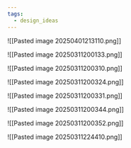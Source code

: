 ```yaml
---
tags:
  - design_ideas
---
```

![[Pasted image 20250401213110.png]]

![[Pasted image 20250311200133.png]]

![[Pasted image 20250311200310.png]]


![[Pasted image 20250311200324.png]]

![[Pasted image 20250311200331.png]]

![[Pasted image 20250311200344.png]]

![[Pasted image 20250311200352.png]]


![[Pasted image 20250311224410.png]]